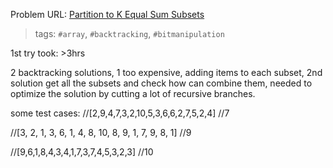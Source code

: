 Problem URL: [Partition to K Equal Sum Subsets](https://leetcode.com/problems/partition-to-k-equal-sum-subsets/)

> tags: `#array`, `#backtracking`, `#bitmanipulation`

1st try took: >3hrs

2 backtracking solutions, 1 too expensive, adding items to each subset, 2nd solution get all the subsets and check how can combine them, needed to optimize the solution by cutting a lot of recursive branches.

some test cases:
//[2,9,4,7,3,2,10,5,3,6,6,2,7,5,2,4]
//7

//[3, 2, 1, 3, 6, 1, 4, 8, 10, 8, 9, 1, 7, 9, 8, 1]
//9

//[9,6,1,8,4,3,4,1,7,3,7,4,5,3,2,3]
//10